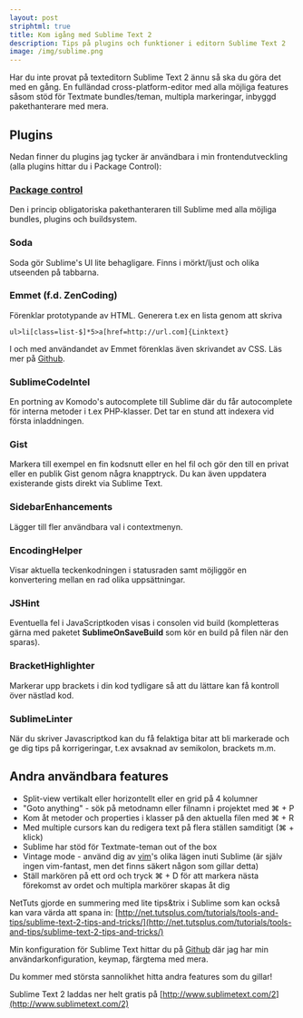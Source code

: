 ```yaml
---
layout: post
striphtml: true
title: Kom igång med Sublime Text 2
description: Tips på plugins och funktioner i editorn Sublime Text 2
image: /img/sublime.png
---
```


Har du inte provat på texteditorn Sublime Text 2 ännu så ska du göra det med en gång. En fulländad cross-platform-editor med alla möjliga features såsom stöd för Textmate bundles/teman, multipla markeringar, inbyggd pakethanterare med mera.

## Plugins ##
Nedan finner du plugins jag tycker är användbara i min frontendutveckling (alla plugins hittar du i Package Control): 

### [Package control](http://wbond.net/sublime_packages/package_control) ###
Den i princip obligatoriska pakethanteraren till Sublime med alla möjliga bundles, plugins och buildsystem.

### Soda ###
Soda gör Sublime's UI lite behagligare. Finns i mörkt/ljust och olika utseenden på tabbarna.

### Emmet (f.d. ZenCoding) ###
Förenklar prototypande av HTML. Generera t.ex en lista genom att skriva

```
ul>li[class=list-$]*5>a[href=http://url.com]{Linktext}
```

I och med användandet av Emmet förenklas även skrivandet av CSS. Läs mer på [Github](https://github.com/sergeche/emmet-sublime).

### SublimeCodeIntel ###
En portning av Komodo's autocomplete till Sublime där du får autocomplete för interna metoder i t.ex PHP-klasser. Det tar en stund att indexera vid första inladdningen. 

### Gist ###
Markera till exempel en fin kodsnutt eller en hel fil och gör den till en privat eller en publik Gist genom några knapptryck. Du kan även uppdatera existerande gists direkt via Sublime Text.

### SidebarEnhancements ###
Lägger till fler användbara val i contextmenyn. 

### EncodingHelper ###
Visar aktuella teckenkodningen i statusraden samt möjliggör en konvertering mellan en rad olika uppsättningar.

### JSHint ###
Eventuella fel i JavaScriptkoden visas i consolen vid build (kompletteras gärna med paketet **SublimeOnSaveBuild** som kör en build på filen när den sparas).

### BracketHighlighter ###
Markerar upp brackets i din kod tydligare så att du lättare kan få kontroll över nästlad kod.

### SublimeLinter ###
När du skriver Javascriptkod kan du få felaktiga bitar att bli markerade och ge dig tips på korrigeringar, t.ex avsaknad av semikolon, brackets m.m.

## Andra användbara features ##

* Split-view vertikalt eller horizontellt eller en grid på 4 kolumner
* "Goto anything" - sök på metodnamn eller filnamn i projektet med &#x2318; + P
* Kom åt metoder och properties i klasser på den aktuella filen med &#x2318; + R
* Med multiple cursors kan du redigera text på flera ställen samditigt (&#x2318; + klick)
* Sublime har stöd för Textmate-teman out of the box
* Vintage mode - använd dig av [vim](http://www.vim.org/)'s olika lägen inuti Sublime (är själv ingen vim-fantast, men det finns säkert någon som gillar detta)
* Ställ markören på ett ord och tryck &#x2318; + D för att markera nästa förekomst av ordet och multipla markörer skapas åt dig

NetTuts gjorde en summering med lite tips&trix i Sublime som kan också kan vara värda att spana in: [http://net.tutsplus.com/tutorials/tools-and-tips/sublime-text-2-tips-and-tricks/](http://net.tutsplus.com/tutorials/tools-and-tips/sublime-text-2-tips-and-tricks/)

Min konfiguration för Sublime Text hittar du på [Github](https://github.com/PatrikWibron/dotfiles/tree/master/Sublime%20Text%202) där jag har min användarkonfiguration, keymap, färgtema med mera.

Du kommer med största sannolikhet hitta andra features som du gillar! 

Sublime Text 2 laddas ner helt gratis på [http://www.sublimetext.com/2](http://www.sublimetext.com/2)
